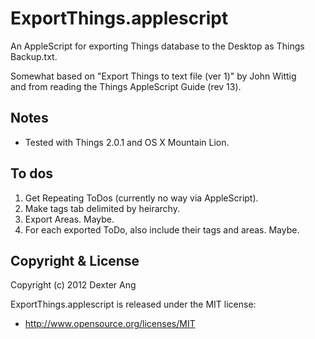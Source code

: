 ExportThings.applescript
========================

An AppleScript for exporting Things database to the Desktop as Things Backup.txt.

Somewhat based on "Export Things to text file (ver 1)" by John Wittig<br />
and from reading the Things AppleScript Guide (rev 13).

Notes
-----

- Tested with Things 2.0.1 and OS X Mountain Lion.

To dos
------

1. Get Repeating ToDos (currently no way via AppleScript).
2. Make tags tab delimited by heirarchy.
3. Export Areas. Maybe.
4. For each exported ToDo, also include their tags and areas. Maybe.

Copyright & License
-------------------

Copyright (c) 2012 Dexter Ang

ExportThings.applescript is released under the MIT license:

- http://www.opensource.org/licenses/MIT
